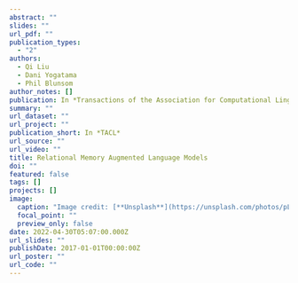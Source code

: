 ```yaml
---
abstract: ""
slides: ""
url_pdf: ""
publication_types:
  - "2"
authors:
  - Qi Liu
  - Dani Yogatama
  - Phil Blunsom
author_notes: []
publication: In *Transactions of the Association for Computational Linguistic*
summary: ""
url_dataset: ""
url_project: ""
publication_short: In *TACL*
url_source: ""
url_video: ""
title: Relational Memory Augmented Language Models
doi: ""
featured: false
tags: []
projects: []
image:
  caption: "Image credit: [**Unsplash**](https://unsplash.com/photos/pLCdAaMFLTE)"
  focal_point: ""
  preview_only: false
date: 2022-04-30T05:07:00.000Z
url_slides: ""
publishDate: 2017-01-01T00:00:00Z
url_poster: ""
url_code: ""
---
```

